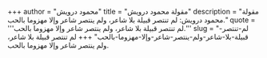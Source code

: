 +++
author = "محمود درويش"
title = "مقولة محمود درويش"
description = "مقولة محمود درويش: لم تنتصر قبيلة بلا شاعر، ولم ينتصر شاعر وإلا مهزوما بالحب."
quote = '''لم تنتصر قبيلة بلا شاعر، ولم ينتصر شاعر وإلا مهزوما بالحب.''' 
slug = "لم-تنتصر-قبيلة-بلا-شاعر-ولم-ينتصر-شاعر-وإلا-مهزوما-بالحب"
+++
لم تنتصر قبيلة بلا شاعر، ولم ينتصر شاعر وإلا مهزوما بالحب.
